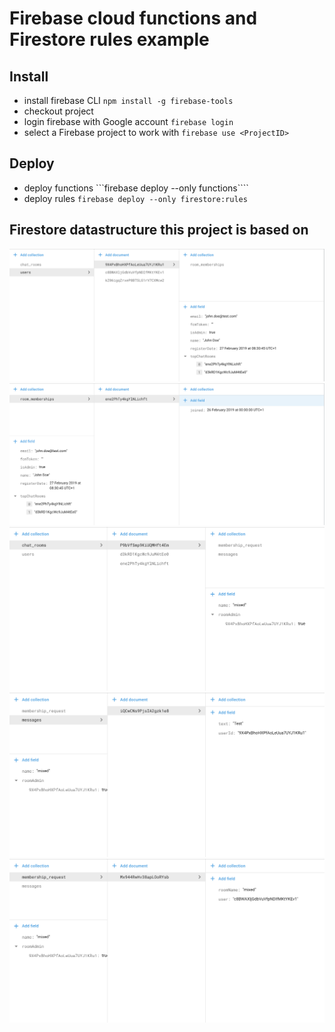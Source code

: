 # Firebase cloud functions and Firestore rules example

## Install
* install firebase CLI ```npm install -g firebase-tools```
* checkout project 
* login firebase with Google account ```firebase login```
* select a Firebase project to work with ```firebase use <ProjectID>```

## Deploy
* deploy functions ```firebase deploy --only functions````
* deploy rules ```firebase deploy --only firestore:rules``` 

## Firestore datastructure this project is based on
![](https://github.com/AndroidGuyDD/firebaseProjectExample/blob/master/assets/IMG_1.png?raw=true)
![](https://github.com/AndroidGuyDD/firebaseProjectExample/blob/master/assets/IMG_2.png?raw=true)
![](https://github.com/AndroidGuyDD/firebaseProjectExample/blob/master/assets/IMG_3.png?raw=true)
![](https://github.com/AndroidGuyDD/firebaseProjectExample/blob/master/assets/IMG_4.png?raw=true)
![](https://github.com/AndroidGuyDD/firebaseProjectExample/blob/master/assets/IMG_5.png?raw=true)
